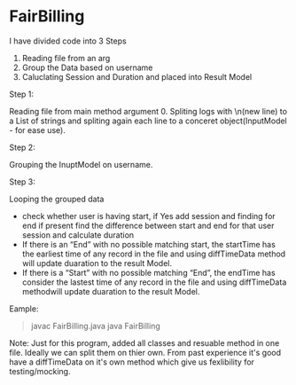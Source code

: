 # FairBilling

I have divided code into 3 Steps 

1. Reading file from an arg
2. Group the Data based on username
3. Caluclating Session and Duration and placed into Result Model


Step 1:
 
 Reading file from main method argument 0.
 Spliting logs with \n(new line) to a List of strings and spliting again each line to a conceret object(InputModel - for ease use).
 
Step 2:

Grouping the InuptModel on username.

Step 3:

Looping the grouped data
* check whether user is having start, if Yes add session and finding for end if present find the difference between start and end for that user session and calculate duration 
* If there is an “End” with no possible matching start, the startTime has the earliest time of any record in the file and using diffTimeData method will update duaration to the result Model.
* If there is a “Start” with no possible matching “End”, the endTime has consider the lastest time of any record in the file and using diffTimeData methodwill update duaration to the result Model.

Eample:

> javac FairBilling.java
> java FairBilling <log-file-name>
 
 Note: Just for this program, added all classes and resuable method in one file. Ideally we can split them on thier own. From past experience it's good have a diffTimeData on it's own method which give us fexlibility for testing/mocking. 

